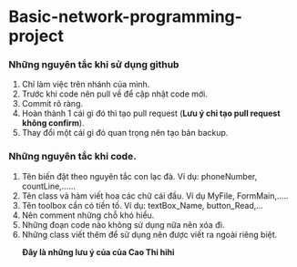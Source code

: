 # Basic-network-programming-project
### Những nguyên tắc khi sử dụng github
1. Chỉ làm việc trên nhánh của mình.
2. Trước khi code nên pull về để cập nhật code mới.
3. Commit rõ ràng.
3. Hoàn thành 1 cái gì đó thì tạo pull request (**Lưu ý chỉ tạo pull request không confirm**).
4. Thay đổi một cái gì đó quan trọng nên tạo bản backup.
### Những nguyên tắc khi code.
1. Tên biến đặt theo nguyên tắc con lạc đà. Ví dụ: phoneNumber, countLine,......
2. Tên class và hàm viết hoa các chữ cái đầu. Ví dụ MyFile, FormMain,.....
3. Tên toolbox cần có tiền tố. Ví dụ: textBox_Name, button_Read,...
4. Nên comment những chỗ khó hiểu.
5. Những đoạn code nào không sử dụng nữa nên xóa đi.
6. Những class viết thêm để sử dụng nên được viết ra ngoài riêng biệt.
**<p>Đây là những lưu ý của của Cao Thi hihi</p>**
